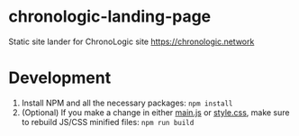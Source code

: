 # chronologic-landing-page
Static site lander for ChronoLogic site
https://chronologic.network 

# Development
1. Install NPM and all the necessary packages:
`npm install`
2. (Optional) If you make a change in either [main.js](js/src/main.js) or [style.css](css/src/main.js), make sure to rebuild JS/CSS minified files:
`npm run build`